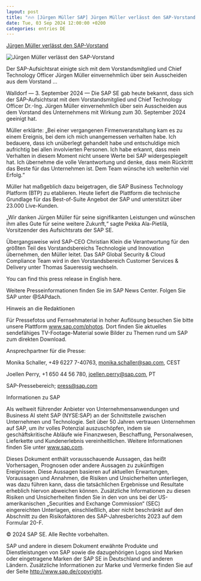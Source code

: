 ```yaml
---
layout: post
title: "🔥🔥 [Jürgen Müller SAP] Jürgen Müller verlässt den SAP-Vorstand"
date: Tue, 03 Sep 2024 12:00:00 +0200
categories: entries DE
---
```

[Jürgen Müller verlässt den SAP-Vorstand](https://news.sap.com/germany/2024/09/juergen-mueller-verlaesst-den-sap-vorstand/)

![Jürgen Müller verlässt den SAP-Vorstand](https://news.sap.com/germany/files/2024/07/30/291873_GettyImages-108221431_large_uncropped_F-1920x600-1.jpg)

Der SAP-Aufsichtsrat einigte sich mit dem Vorstandsmitglied und Chief Technology Officer Jürgen Müller einvernehmlich über sein Ausscheiden aus dem Vorstand ...

Walldorf — 3. September 2024 — Die SAP SE gab heute bekannt, dass sich der SAP-Aufsichtsrat mit dem Vorstandsmitglied und Chief Technology Officer Dr.-Ing. Jürgen Müller einvernehmlich über sein Ausscheiden aus dem Vorstand des Unternehmens mit Wirkung zum 30. September 2024 geeinigt hat.

Müller erklärte: „Bei einer vergangenen Firmenveranstaltung kam es zu einem Ereignis, bei dem ich mich unangemessen verhalten habe. Ich bedauere, dass ich unüberlegt gehandelt habe und entschuldige mich aufrichtig bei allen involvierten Personen. Ich habe erkannt, dass mein Verhalten in diesem Moment nicht unsere Werte bei SAP widergespiegelt hat. Ich übernehme die volle Verantwortung und denke, dass mein Rücktritt das Beste für das Unternehmen ist. Dem Team wünsche ich weiterhin viel Erfolg.“

Müller hat maßgeblich dazu beigetragen, die SAP Business Technology Platform (BTP) zu etablieren. Heute liefert die Plattform die technische Grundlage für das Best-of-Suite Angebot der SAP und unterstützt über 23.000 Live-Kunden.

„Wir danken Jürgen Müller für seine signifikanten Leistungen und wünschen ihm alles Gute für seine weitere Zukunft,“ sagte Pekka Ala-Pietilä, Vorsitzender des Aufsichtsrats der SAP SE.

Übergangsweise wird SAP-CEO Christian Klein die Verantwortung für den größten Teil des Vorstandsbereichs Technologie und Innovation übernehmen, den Müller leitet. Das SAP Global Security & Cloud Compliance Team wird in den Vorstandsbereich Customer Services & Delivery unter Thomas Saueressig wechseln.

You can find this press release in English here.

Weitere Presseinformationen finden Sie im SAP News Center. Folgen Sie SAP unter @SAPdach.

Hinweis an die Redaktionen

Für Pressefotos und Fernsehmaterial in hoher Auflösung besuchen Sie bitte unsere Plattform www.sap.com/photos. Dort finden Sie aktuelles sendefähiges TV-Footage-Material sowie Bilder zu Themen rund um SAP zum direkten Download.

Ansprechpartner für die Presse:

Monika Schaller, +49 6227 7-40763, monika.schaller@sap.com, CEST

Joellen Perry, +1 650 44 56 780, joellen.perry@sap.com, PT

SAP-Pressebereich; press@sap.com

Informationen zu SAP

Als weltweit führender Anbieter von Unternehmensanwendungen und Business AI steht SAP (NYSE:SAP) an der Schnittstelle zwischen Unternehmen und Technologie. Seit über 50 Jahren vertrauen Unternehmen auf SAP, um ihr volles Potenzial auszuschöpfen, indem sie geschäftskritische Abläufe wie Finanzwesen, Beschaffung, Personalwesen, Lieferkette und Kundenerlebnis vereinheitlichen. Weitere Informationen finden Sie unter www.sap.com.

Dieses Dokument enthält vorausschauende Aussagen, das heißt Vorhersagen, Prognosen oder andere Aussagen zu zukünftigen Ereignissen. Diese Aussagen basieren auf aktuellen Erwartungen, Voraussagen und Annahmen, die Risiken und Unsicherheiten unterliegen, was dazu führen kann, dass die tatsächlichen Ergebnisse und Resultate erheblich hiervon abweichen können. Zusätzliche Informationen zu diesen Risiken und Unsicherheiten finden Sie in den von uns bei der US-amerikanischen „Securities and Exchange Commission“ (SEC) eingereichten Unterlagen, einschließlich, aber nicht beschränkt auf den Abschnitt zu den Risikofaktoren des SAP-Jahresberichts 2023 auf dem Formular 20-F.

© 2024 SAP SE. Alle Rechte vorbehalten.

SAP und andere in diesem Dokument erwähnte Produkte und Dienstleistungen von SAP sowie die dazugehörigen Logos sind Marken oder eingetragene Marken der SAP SE in Deutschland und anderen Ländern. Zusätzliche Informationen zur Marke und Vermerke finden Sie auf der Seite http://www.sap.de/copyright.

